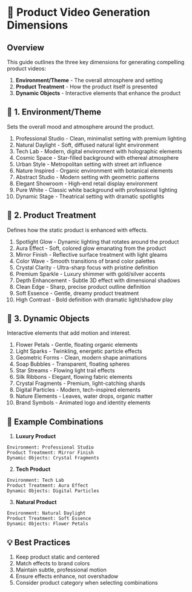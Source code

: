 # 🎨 Product Video Generation Dimensions

## Overview
This guide outlines the three key dimensions for generating compelling product videos:
1. **Environment/Theme** - The overall atmosphere and setting
2. **Product Treatment** - How the product itself is presented
3. **Dynamic Objects** - Interactive elements that enhance the product

## 🌟 1. Environment/Theme
Sets the overall mood and atmosphere around the product.

1. Professional Studio - Clean, minimalist setting with premium lighting
2. Natural Daylight - Soft, diffused natural light environment
3. Tech Lab - Modern, digital environment with holographic elements
4. Cosmic Space - Star-filled background with ethereal atmosphere
5. Urban Style - Metropolitan setting with street art influence
6. Nature Inspired - Organic environment with botanical elements
7. Abstract Studio - Modern setting with geometric patterns
8. Elegant Showroom - High-end retail display environment
9. Pure White - Classic white background with professional lighting
10. Dynamic Stage - Theatrical setting with dramatic spotlights

## 💫 2. Product Treatment
Defines how the static product is enhanced with effects.

1. Spotlight Glow - Dynamic lighting that rotates around the product
2. Aura Effect - Soft, colored glow emanating from the product
3. Mirror Finish - Reflective surface treatment with light gleams
4. Color Wave - Smooth transitions of brand color palettes
5. Crystal Clarity - Ultra-sharp focus with pristine definition
6. Premium Sparkle - Luxury shimmer with gold/silver accents
7. Depth Enhancement - Subtle 3D effect with dimensional shadows
8. Clean Edge - Sharp, precise product outline definition
9. Soft Essence - Gentle, dreamy product treatment
10. High Contrast - Bold definition with dramatic light/shadow play

## 🎯 3. Dynamic Objects
Interactive elements that add motion and interest.

1. Flower Petals - Gentle, floating organic elements
2. Light Sparks - Twinkling, energetic particle effects
3. Geometric Forms - Clean, modern shape animations
4. Soap Bubbles - Transparent, floating spheres
5. Star Streams - Flowing light trail effects
6. Silk Ribbons - Elegant, flowing fabric elements
7. Crystal Fragments - Premium, light-catching shards
8. Digital Particles - Modern, tech-inspired elements
9. Nature Elements - Leaves, water drops, organic matter
10. Brand Symbols - Animated logo and identity elements

## 🎯 Example Combinations

1. **Luxury Product**
```
Environment: Professional Studio
Product Treatment: Mirror Finish
Dynamic Objects: Crystal Fragments
```

2. **Tech Product**
```
Environment: Tech Lab
Product Treatment: Aura Effect
Dynamic Objects: Digital Particles
```

3. **Natural Product**
```
Environment: Natural Daylight
Product Treatment: Soft Essence
Dynamic Objects: Flower Petals
```

## 💡 Best Practices

1. Keep product static and centered
2. Match effects to brand colors
3. Maintain subtle, professional motion
4. Ensure effects enhance, not overshadow
5. Consider product category when selecting combinations 